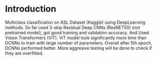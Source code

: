 # Introduction
Multiclass classification on ASL Dataset (Kaggle) using DeepLearning methods. So far used 3-skip Residual Deep CNNs (ResNET50) (not pretrained model), got good training and validation accuracy. And Used Vision Transformers (ViT). ViT model took significantly more time than DCNNs to train with large number of parameters. Overall after 5th epoch, DCNNs performed better. More aggresive testing will be done to check if they are overfitted.
